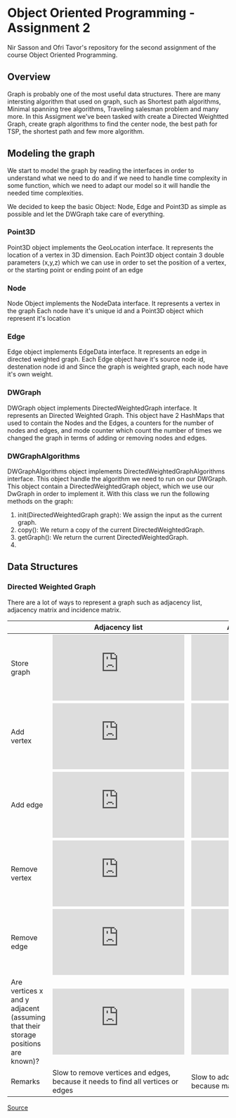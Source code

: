 # Object Oriented Programming - Assignment 2
Nir Sasson and Ofri Tavor's repository for the second assignment of the course Object Oriented Programming.

## Overview
Graph is probably one of the most useful data structures. There are many intersting algorithm that used on graph, such as Shortest path algorithms, Minimal spanning tree algorithms, Traveling salesman problem and many more.
In this Assigment we've been tasked with create a Directed Weightted Graph, create graph algorithms to find the center node, the best path for TSP, the shortest path and few more algorithm.

## Modeling the graph
We start to model the graph by reading the interfaces in order to understand what we need to do and if we need to handle time complexity in some function, which we need to adapt our model so it will handle the needed time complexities.

We decided to keep the basic Object: Node, Edge and Point3D as simple as possible and let the DWGraph take care of everything.

### Point3D
Point3D object implements the GeoLocation interface.
It represents the location of a vertex in 3D dimension.
Each Point3D object contain 3 double parameters (x,y,z) which we can use in order to set the position of a vertex, or the starting point or ending point of an edge

### Node
Node Object implements the NodeData interface.
It represents a vertex in the graph
Each node have it's unique id and a Point3D object which represent it's location

### Edge
Edge object implements EdgeData interface.
It represents an edge in directed weighted graph.
Each Edge object have it's source node id, destenation node id and Since the graph is weighted graph, each node have it's own weight.


### DWGraph
DWGraph object implements DirectedWeightedGraph interface.
It represents an Directed Weighted Graph.
This object have 2 HashMaps that used to contain the Nodes and the Edges, a counters for the number of nodes and edges, and mode counter which count the number of times we changed the graph in terms of adding or removing nodes and edges.

### DWGraphAlgorithms
DWGraphAlgorithms object implements DirectedWeightedGraphAlgorithms interface.
This object handle the algorithm we need to run on our DWGraph.
This object contain a DirectedWeightedGraph object, which we use our DwGraph in order to implement it.
With this class we run the following methods on the graph:
1. init(DirectedWeightedGraph graph): We assign the input as the current graph.
2. copy(): We return a copy of the current DirectedWeightedGraph.
3. getGraph(): We return the current DirectedWeightedGraph.
4.  

## Data Structures

### Directed Weighted Graph

There are a lot of ways to represent a graph such as adjacency list, adjacency matrix and incidence matrix.

|                                                                                  | Adjacency list                                                                    | Adjacency matrix                                                      | Incidence matrix                                                                |
|----------------------------------------------------------------------------------|-----------------------------------------------------------------------------------|-----------------------------------------------------------------------|---------------------------------------------------------------------------------|
| Store graph                                                                      | ![][EQ1]                                                                          | ![][EQ5]                                                              | ![][EQ6]                                                                        |
| Add vertex                                                                       | ![][EQ2]                                                                          | ![][EQ5]                                                              | ![][EQ6]                                                                        |
| Add edge                                                                         | ![][EQ2]                                                                          | ![][EQ2]                                                              | ![][EQ6]                                                                        |
| Remove vertex                                                                    | ![][EQ3]                                                                          | ![][EQ5]                                                              | ![][EQ6]                                                                        |
| Remove edge                                                                      | ![][EQ4]                                                                          | ![][EQ4]                                                              | ![][EQ6]                                                                        |
| Are vertices x and y adjacent (assuming that their storage positions are known)? | ![][EQ4]                                                                          | ![][EQ4]                                                              | ![][EQ3]                                                                        |
| Remarks                                                                          | Slow to remove vertices and edges, because it needs to find all vertices or edges | Slow to add or remove vertices, because matrix must be resized/copied | Slow to add or remove vertices and edges, because matrix must be resized/copied |

[Source](https://en.wikipedia.org/wiki/Graph_(abstract_data_type)#Common_Data_Structures_for_Graph_Representation)

[EQ1]: https://latex.codecogs.com/svg.latex?O%28%7CV%7C&plus;%7CE%7C%29
[EQ2]: https://latex.codecogs.com/svg.latex?O%281%29
[EQ3]: https://latex.codecogs.com/svg.latex?O%28%7CE%7C%29
[EQ4]: https://latex.codecogs.com/svg.latex?O%28%7CV%7C%29
[EQ5]: https://latex.codecogs.com/svg.latex?O%28%7CV%7C%5E2%29
[EQ6]: https://latex.codecogs.com/svg.latex?O%28%7CV%7C%5Ccdot%20%7CE%7C%29
